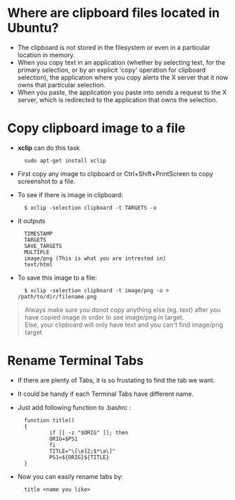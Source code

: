 # Where are clipboard files located in Ubuntu?

* The clipboard is not stored in the filesystem or even in a particular location in memory.
* When you copy text in an application (whether by selecting text, for the primary selection, or by an explicit 'copy' operation for clipboard selection), the application where you copy alerts the X server that it now owns that particular selection.
* When you paste, the application you paste into sends a request to the X server, which is redirected to the application that owns the selection. 

# Copy clipboard image to a file

* **xclip** can do this task
  
        sudo apt-get install xclip

* First copy any image to clipboard or Ctrl+Shift+PrintScreen to copy screenshot to a file.
* To see if there is image in clipboard:

        $ xclip -selection clipboard -t TARGETS -o

* It outputs
  
        TIMESTAMP
        TARGETS
        SAVE_TARGETS
        MULTIPLE
        image/png (This is what you are intrested in)
        text/html

* To save this image to a file:

        $ xclip -selection clipboard -t image/png -o > /path/to/dir/filename.png

> Always make sure you donot copy anything else (eg. text) after you have copied image in order to see image/png in target.  
> Else, your clipboard will only have text and you can't find image/png target

# Rename Terminal Tabs

* If there are plenty of Tabs, it is so frustating to find the tab we want.
* It could be handy if each Terminal Tabs have different name.
* Just add following function to .bashrc :
  
        function title()
        {
                if [[ -z "$ORIG" ]]; then
                ORIG=$PS1
                fi
                TITLE="\[\e]2;$*\a\]"
                PS1=${ORIG}${TITLE}
        }

* Now you can easily rename tabs by:
  
        title <name you like>